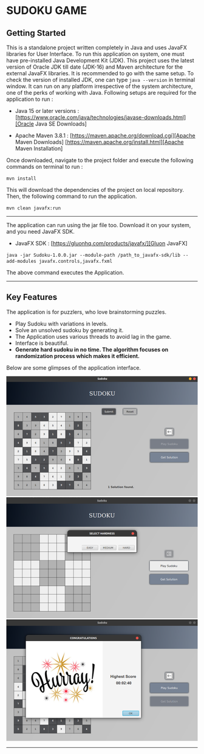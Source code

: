 # **SUDOKU GAME**

## Getting Started
 This is a standalone project written completely in Java and uses JavaFX libraries for User Interface. To run this application on system, one must have pre-installed Java Development Kit (JDK). This project uses the latest version of Oracle JDK till date (JDK-16) and Maven architecture for the external JavaFX libraries. It is recommended to go with the same setup. To check the version of installed JDK, one can type `java --version` in terminal window. It can run on any platform irrespective of the system architecture, one of the perks of working with Java.
 Following setups are required for the application to run :
* Java 15 or later versions : [https://www.oracle.com/java/technologies/javase-downloads.html][Oracle Java SE Downloads] 

[Oracle Java SE Downloads]: https://www.oracle.com/java/technologies/javase-downloads.html 

* Apache Maven 3.8.1 : [https://maven.apache.org/download.cgi][Apache Maven Downloads]
                       [https://maven.apache.org/install.html][Apache Maven Installation]

[Apache Maven Downloads]: https://maven.apache.org/download.cgi
[Apache Maven Installation]: https://maven.apache.org/install.html

Once downloaded, navigate to the project folder and execute the following commands on terminal to run :
    
    mvn install
This will download the dependencies of the project on local repository. Then, the following command to run the application.
    
    mvn clean javafx:run


***

The application can run using the jar file too. Download it on your system, and you need JavaFX SDK.
* JavaFX SDK : [https://gluonhq.com/products/javafx/][Gluon JavaFX]

[Gluon JavaFX]: https://gluonhq.com/products/javafx/
  

    java -jar Sudoku-1.0.0.jar --module-path /path_to_javafx-sdk/lib --add-modules javafx.controls,javafx.fxml

The above command executes the Application.

* **

## Key Features
The application is for puzzlers, who love brainstorming puzzles.

* Play Sudoku with variations in levels.
* Solve an unsolved sudoku by generating it.
* The Application uses various threads to avoid lag in the game.
* Interface is beautiful.
* **Generate hard sudoku in no time. The algorithm focuses on randomization process which makes it efficient.**


Below are some glimpses of the application interface.

![](img/a.png)
![](img/b.png)
![](img/c.png)

***


